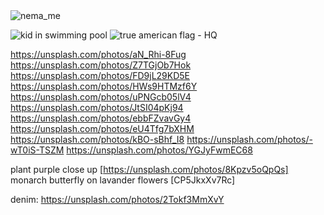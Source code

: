   <img src="https://unsplash.com/photos/NK65VD2M4DY" alt="nema_me">

![kid in swimming pool](https://unsplash.com/photos/h1vdmVQqPmM)
![true american flag - HQ](https://unsplash.com/photos/Tdwu35bCUj0)

https://unsplash.com/photos/aN_Rhi-8Fug
https://unsplash.com/photos/Z7TGjOb7Hok
https://unsplash.com/photos/FD9jL29KD5E
https://unsplash.com/photos/HWs9HTMzf6Y
https://unsplash.com/photos/uPNGcb05lV4
https://unsplash.com/photos/JtSI04pKj94
https://unsplash.com/photos/ebbFZvavGy4
https://unsplash.com/photos/eU4Tfg7bXHM
https://unsplash.com/photos/kBO-sBhf_I8
https://unsplash.com/photos/-wT0iS-TSZM
https://unsplash.com/photos/YGJyFwmEC68

plant purple close up [https://unsplash.com/photos/8Kpzv5oQpQs]
monarch butterfly on lavander flowers [CP5JkxXv7Rc]

denim: https://unsplash.com/photos/2Tokf3MmXvY

